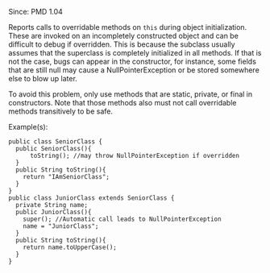Since: PMD 1.04

Reports calls to overridable methods on `this` during object initialization. These
are invoked on an incompletely constructed object and can be difficult to debug if overridden.
This is because the subclass usually assumes that the superclass is completely initialized
in all methods. If that is not the case, bugs can appear in the constructor, for instance,
some fields that are still null may cause a NullPointerException or be stored somewhere
else to blow up later.

To avoid this problem, only use methods that are static, private, or final in constructors.
Note that those methods also must not call overridable methods transitively to be safe.

Example(s):
```
public class SeniorClass {
  public SeniorClass(){
      toString(); //may throw NullPointerException if overridden
  }
  public String toString(){
    return "IAmSeniorClass";
  }
}
public class JuniorClass extends SeniorClass {
  private String name;
  public JuniorClass(){
    super(); //Automatic call leads to NullPointerException
    name = "JuniorClass";
  }
  public String toString(){
    return name.toUpperCase();
  }
}
```
